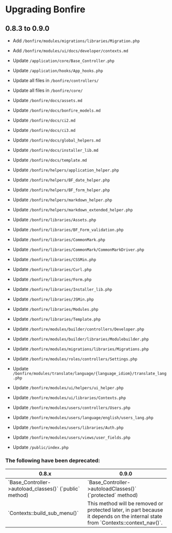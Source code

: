 # Upgrading Bonfire

## 0.8.3 to 0.9.0

* Add `/bonfire/modules/migrations/libraries/Migration.php`
* Add `/bonfire/modules/ui/docs/developer/contexts.md`

* Update `/application/core/Base_Controller.php`
* Update `/application/hooks/App_hooks.php`

* Update all files in `/bonfire/controllers/`
* Update all files in `/bonfire/core/`

* Update `/bonfire/docs/assets.md`
* Update `/bonfire/docs/bonfire_models.md`
* Update `/bonfire/docs/ci2.md`
* Update `/bonfire/docs/ci3.md`
* Update `/bonfire/docs/global_helpers.md`
* Update `/bonfire/docs/installer_lib.md`
* Update `/bonfire/docs/template.md`

* Update `/bonfire/helpers/application_helper.php`
* Update `/bonfire/helpers/BF_date_helper.php`
* Update `/bonfire/helpers/BF_form_helper.php`
* Update `/bonfire/helpers/markdown_helper.php`
* Update `/bonfire/helpers/markdown_extended_helper.php`
* Update `/bonfire/libraries/Assets.php`
* Update `/bonfire/libraries/BF_Form_validation.php`
* Update `/bonfire/libraries/CommonMark.php`
* Update `/bonfire/libraries/CommonMark/CommonMarkDriver.php`
* Update `/bonfire/libraries/CSSMin.php`
* Update `/bonfire/libraries/Curl.php`
* Update `/bonfire/libraries/Form.php`
* Update `/bonfire/libraries/Installer_lib.php`
* Update `/bonfire/libraries/JSMin.php`
* Update `/bonfire/libraries/Modules.php`
* Update `/bonfire/libraries/Template.php`

* Update `/bonfire/modules/builder/controllers/Developer.php`
* Update `/bonfire/modules/builder/libraries/Modulebuilder.php`
* Update `/bonfire/modules/migrations/libraries/Migrations.php`
* Update `/bonfire/modules/roles/controllers/Settings.php`
* Update `/bonfire/modules/translate/language/{language_idiom}/translate_lang.php`
* Update `/bonfire/modules/ui/helpers/ui_helper.php`
* Update `/bonfire/modules/ui/libraries/Contexts.php`
* Update `/bonfire/modules/users/controllers/Users.php`
* Update `/bonfire/modules/users/language/english/users_lang.php`
* Update `/bonfire/modules/users/libraries/Auth.php`
* Update `/bonfire/modules/users/views/user_fields.php`

* Update `/public/index.php`

### The following have been deprecated:
<table>
    <thead>
        <tr>
            <th>0.8.x</th>
            <th>0.9.0</th>
        </tr>
    </thead>
    <tbody>
        <tr>
            <td>`Base_Controller->autoload_classes()` (`public` method)</td>
            <td>`Base_Controller->autoloadClasses()` (`protected` method)</td>
        </tr>
        <tr>
            <td>`Contexts::build_sub_menu()`</td>
            <td>This method will be removed or protected later, in part because
                it depends on the internal state from `Contexts::context_nav()`.
            </td>
        </tr>
    </tbody>
</table>